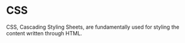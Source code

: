 # CSS
CSS, Cascading Styling Sheets, are fundamentally used for styling the content written through HTML.
